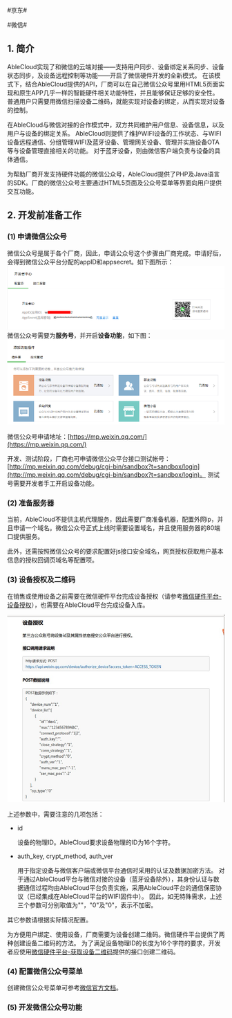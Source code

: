 #京东#

#微信#

## 1. 简介 ##
AbleCloud实现了和微信的云端对接——支持用户同步、设备绑定关系同步、设备状态同步，及设备远程控制等功能——开启了微信硬件开发的全新模式。
在该模式下，结合AbleCloud提供的API，厂商可以在自己微信公众号里用HTML5页面实现和原生APP几乎一样的智能硬件相关功能特性，并且能够保证足够的安全性。
普通用户只需要用微信扫描设备二维码，就能实现对设备的绑定，从而实现对设备的控制。

在AbleCloud与微信对接的合作模式中，双方共同维护用户信息、设备信息，以及用户与设备的绑定关系。
AbleCloud则提供了维护WIFI设备的工作状态、与WIFI设备远程通信、分组管理WIFI及蓝牙设备、管理网关设备、管理并实施设备OTA等与设备管理直接相关的功能。
对于蓝牙设备，则由微信客户端负责与设备的具体通信。

为帮助厂商开发支持硬件功能的微信公众号，AbleCloud提供了PHP及Java语言的SDK。厂商的微信公众号主要通过HTML5页面及公众号菜单等界面向用户提供交互功能。

## 2. 开发前准备工作 ##

### (1) 申请微信公众号 ###
微信公众号是属于各个厂商，因此，申请公众号这个步骤由厂商完成。申请好后，会得到微信公众平台分配的appID和appsecret。如下图所示：
![](../pic/develop_guide/weixin.png)
微信公众号需要为**服务号**，并开启**设备功能**，如下图：
![](../pic/develop_guide/weixin_device_api.png)

微信公众号申请地址：[https://mp.weixin.qq.com/](https://mp.weixin.qq.com/)

开发、测试阶段，厂商也可申请微信公众平台接口测试帐号：[http://mp.weixin.qq.com/debug/cgi-bin/sandbox?t=sandbox/login](http://mp.weixin.qq.com/debug/cgi-bin/sandbox?t=sandbox/login)。
测试号需要开发者手工开启设备功能。

### (2) 准备服务器 ###

当前，AbleCloud不提供主机代理服务，因此需要厂商准备机器，配置外网ip，并且申请一个域名。微信公众号正式上线时需要设置域名，并且使用服务器的80端口提供服务。

此外，还需按照微信公众号的要求配置好js接口安全域名，网页授权获取用户基本信息的授权回调页域名等配置项。

### (3) 设备授权及二维码 ###

在销售或使用设备之前需要在微信硬件平台完成设备授权（请参考[微信硬件平台-设备授权](http://iot.weixin.qq.com/document-2_6.html)），也需要在AbleCloud平台完成设备入库。

![](../pic/develop_guide/weixin_author_device.png)

上述参数中，需要注意的几项包括：

+ id

    设备的物理ID。AbleCloud要求设备物理的ID为16个字符。
    
+ auth_key, crypt_method, auth_ver

    用于指定设备与微信客户端或微信平台通信时采用的认证及数据加密方法。
    对于通过AbleCloud平台与微信对接的设备（蓝牙设备除外），其身份认证与数据通信过程均由AbleCloud平台负责实施，采用AbleCloud平台的通信保密协议（已经集成在AbleCloud平台的WIFI固件中）。
    因此，如无特殊需求，上述三个参数可分别取值为""，"0"及"0"，表示不加密。

其它参数请根据实际情况配置。

为方便用户绑定、使用设备，厂商需要为设备创建二维码。微信硬件平台提供了两种创建设备二维码的方法。
为了满足设备物理ID的长度为16个字符的要求，开发者应使用[微信硬件平台-获取设备二维码](http://iot.weixin.qq.com/document-2_5.html)提供的接口创建二维码。

### (4) 配置微信公众号菜单 ###

创建微信公众号菜单可参考[微信官方文档](http://mp.weixin.qq.com/wiki/13/43de8269be54a0a6f64413e4dfa94f39.html)。

### (5) 开发微信公众号功能 ###